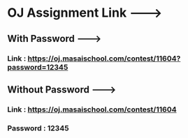 # OJ Assignment Link --->
## With Password --->
### Link : https://oj.masaischool.com/contest/11604?password=12345
## Without Password --->
### Link : https://oj.masaischool.com/contest/11604

### Password : 12345